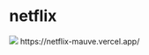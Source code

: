 # netflix
<img src="https://beatrizoliveiraferreira.github.io/netflix/img/anne_com_e2.jpg" />
https://netflix-mauve.vercel.app/
